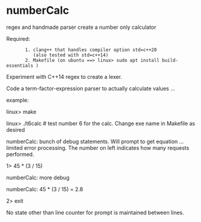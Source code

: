# numberCalc

regex and handmade parser create a number only calculator

Required:  

           1. clang++ that handles compiler option std=c++20  
              (also tested with std=c++14)
           2. Makefile (on ubuntu ==> linux> sudo apt install build-essentials )

Experiment with C++14 regex to create a lexer.  

Code a term-factor-expression parser to actually calculate values ...

example:

linux> make

linux> ./t6calc    # test number 6 for the calc.  Change exe name in Makefile as desired

numberCalc:  bunch of debug statements.  Will prompt to get equation ... limited error processing.
             The number on left indicates how many requests performed.

1> 45 * (3 / 15)

numberCalc: more debug

numberCalc: 45 * (3 / 15) = 2.8

2> exit


No state other than line counter for prompt is maintained between lines.  
